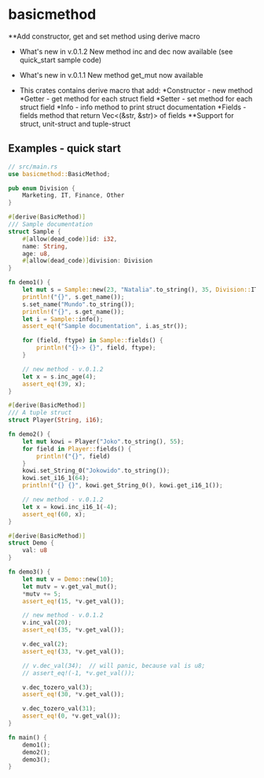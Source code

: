 # basicmethod
**Add constructor, get and set method using derive macro

* What's new in v.0.1.2
New method inc and dec now available (see quick_start sample code)

* What's new in v.0.1.1
New method get_mut now available

- This crates contains derive macro that add:
*Constructor - new method 
*Getter - get method for each struct field 
*Setter - set method for each struct field 
*Info - info method to print struct documentation 
*Fields - fields method that return Vec<(&str, &str)> of fields 
**Support for struct, unit-struct and tuple-struct

## Examples - quick start
```rust
// src/main.rs
use basicmethod::BasicMethod;

pub enum Division {
    Marketing, IT, Finance, Other
}

#[derive(BasicMethod)]
/// Sample documentation
struct Sample {
    #[allow(dead_code)]id: i32,
    name: String,
    age: u8,
    #[allow(dead_code)]division: Division
}

fn demo1() {
    let mut s = Sample::new(23, "Natalia".to_string(), 35, Division::IT);
    println!("{}", s.get_name());
    s.set_name("Mundo".to_string());
    println!("{}", s.get_name());
    let i = Sample::info();
    assert_eq!("Sample documentation", i.as_str());

    for (field, ftype) in Sample::fields() {
        println!("{}-> {}", field, ftype);
    }

    // new method - v.0.1.2
    let x = s.inc_age(4);
    assert_eq!(39, x);
}

#[derive(BasicMethod)]
/// A tuple struct
struct Player(String, i16);

fn demo2() {
    let mut kowi = Player("Joko".to_string(), 55);
    for field in Player::fields() {
        println!("{}", field)
    }
    kowi.set_String_0("Jokowido".to_string());
    kowi.set_i16_1(64);
    println!("{} {}", kowi.get_String_0(), kowi.get_i16_1());

    // new method - v.0.1.2
    let x = kowi.inc_i16_1(-4);
    assert_eq!(60, x);
}

#[derive(BasicMethod)]
struct Demo {
    val: u8
}

fn demo3() {
    let mut v = Demo::new(10);
    let mutv = v.get_val_mut();
    *mutv += 5;
    assert_eq!(15, *v.get_val());

    // new method - v.0.1.2
    v.inc_val(20);
    assert_eq!(35, *v.get_val());

    v.dec_val(2);
    assert_eq!(33, *v.get_val());

    // v.dec_val(34);  // will panic, because val is u8;
    // assert_eq!(-1, *v.get_val());

    v.dec_tozero_val(3);
    assert_eq!(30, *v.get_val());

    v.dec_tozero_val(31);
    assert_eq!(0, *v.get_val());
}

fn main() {
    demo1();
    demo2();
    demo3();
}
```

